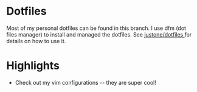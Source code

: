 # Dotfiles

Most of my personal dotfiles can be found in this branch. I use dfm (dot files manager) to install and managed the dotfiles. See [ justone/dotfiles ](https://github.com/justone/dotfiles) for details on how to use it.

# Highlights

 * Check out my vim configurations -- they are super cool!
